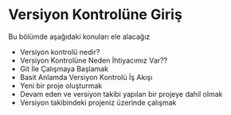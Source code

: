# Versiyon Kontrolüne Giriş

Bu bölümde aşağıdaki konuları ele alacağız
* Versiyon kontrolü nedir?
* Versiyon Kontrolüne Neden İhtiyacımız Var??
* Git İle Çalışmaya Başlamak
* Basit Anlamda Versiyon Kontrolü İş Akışı
* Yeni bir proje oluşturmak
* Devam eden ve versiyon takibi yapılan bir projeye dahil olmak
* Versiyon takibindeki projeniz üzerinde çalışmak
